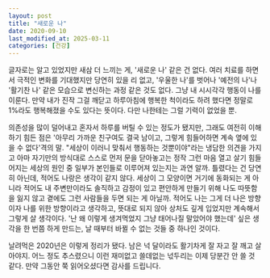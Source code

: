 ```yaml
---
layout: post
title: "새로운 나"
date: 2020-09-10
last_modified_at: 2025-03-11
categories: [건강]
---
```


글자로는 알고 있었지만 새삼 더 느끼는 게, '새로운 나' 같은 건 없다. 여러 치료를 하면서 극적인 변화를 기대했지만 당연히 있을 리 없고, '우울한 나'를 벗어나 '예전의 나'나 '활기찬 나' 같은 모습으로 변신하는 과정 같은 것도 없다. 그냥 내 시시각각 행동이 나를 이룬다. 만약 내가 진작 그걸 깨닫고 하루아침에 행복한 척이라도 하려 했다면 정말로 1%라도 행복해졌을 수도 있다는 뜻이다. 다만 나한테는 그럴 기력이 없었을 뿐.


의존성을 많이 덜어내고 혼자서 하루를 버틸 수 있는 정도가 됐지만, 그래도 여전히 이해하기 힘든 점은 '아무리 가까운 친구여도 결국 남이고, 그렇게 힘들어하면 계속 옆에 있을 수 없다'격의 말. "세상이 이러니 맞춰서 행동하는 것뿐이야"라는 냉담한 의견을 가지고 아마 자기만의 방식대로 스스로 먼저 문을 닫아놓고는 정작 그런 마음 열고 살기 힘들어지는 세상의 원인 중 일부가 본인들로 이루어져 있는지는 과연 알까. 틀렸다는 건 당연히 아닌데, 적어도 나랑은 생각이 같지 않다. 세상이 그 모양이면 거기에 동화되는 게 아니라 적어도 내 주변만이라도 솔직하고 감정이 있고 편안하게 만들기 위해 나도 따뜻함을 잃지 않고 곁에도 그런 사람들을 두면 되는 게 아닐까. 적어도 나는 그게 더 나은 방향이자 나를 위한 방향이라고 생각하고, 뜻대로 되지 않아 상처도 깊게 입었지만 계속해서 그렇게 살 생각이다. '난 왜 이렇게 생겨먹었지 그냥 태어나질 말았어야 했는데' 싶은 생각을 한 번쯤 하게 만드는, 날 때부터 바뀔 수 없는 것들 중 하나인 것이다.

날려먹은 2020년은 이렇게 정리가 됐다. 남은 넉 달이라도 활기차게 잘 자고 잘 깨고 살아야지. 어느 정도 추스렸으니 이런 재미없고 쓸데없는 넋두리는 이제 당분간 안 쓸 것 같다. 만약 그동안 쭉 읽어오셨다면 감사를 드립니다.
